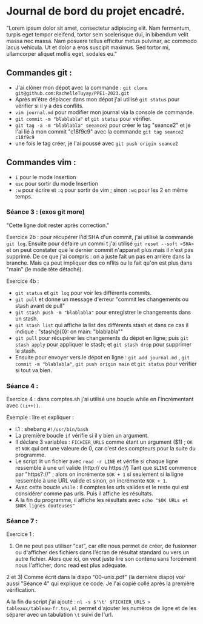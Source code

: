 # Journal de bord du projet encadré.

"Lorem ipsum dolor sit amet, consectetur adipiscing elit. Nam fermentum, turpis eget tempor eleifend, tortor sem scelerisque dui, in bibendum velit massa nec massa. Nam posuere tellus efficitur metus pulvinar, ac commodo lacus vehicula. Ut et dolor a eros suscipit maximus. Sed tortor mi, ullamcorper aliquet mollis eget, sodales eu."

## Commandes git : 

- J'ai clôner mon dépot avec la commande : `git clone git@github.com:RachelleTuyay/PPE1-2023.git`
- Après m'être déplacer dans mon dépot j'ai utilisé `git status` pour vérifier si il y a des conflits.
- `vim journal.md` pour modifier mon journal via la console de commande.
- `git commit -m "blablabla"` et `git status` pour vérifier.
- `git tag -a -m "blablabla" seeance2` pour créer le tag "seance2" et je l'ai lié à mon commit "c18f9c9" avec la commande `git tag seance2 c18f9c9`
- une fois le tag créer, je l'ai poussé avec `git push origin seance2`



## Commandes vim : 

- `i` pour le mode Insertion
- `esc` pour sortir du mode Insertion
- `:w` pour écrire et `:q` pour sortir de vim ; sinon `:wq` pour les 2 en même temps.





### Séance 3 : (exos git more)
"Cette ligne doit rester après correction."

Exercice 2b : pour récupérer l'id SHA d'un commit, j'ai utilisé la commande `git log`. Ensuite pour défaire un commi
t j'ai utilisé `git reset --soft <SHA>` et on peut constater que le dernier commit n'apparait plus mais il n'est pas
 supprimé. De ce que j'ai compris : on a juste fait un pas en arrière dans la branche. Mais ça peut impliquer des co
nflits ou le fait qu'on est plus dans "main" (le mode tête détaché).

Exercice 4b : 
- `git status` et `git log` pour voir les différents commits.
- `git pull` et donne un message d'erreur "commit les changements ou stash avant de pull"
- `git stash push -m "blablabla"` pour enregistrer le changements dans un stash.
- `git stash list` qui affiche la list des différents stash et dans ce cas il indique : "stash@{0}: on main: "blablabla""
- `git pull` pour récupérer les changements du dépot en ligne; puis `git stash apply` pour appliquer le stash; et `git stash drop` pour supprimer le stash.
- Ensuite pour envoyer vers le dépot en ligne : `git add journal.md` , `git commit -m "blablabla"`, `git push origin main` et `git status` pour vérifier si tout va bien.





### Séance 4 : 
Exercice 4 : dans comptes.sh j'ai utilisé une boucle while en l'incrémentant avec `((i++))`.

Exemple : lire et expliquer : 
- l.1 : shebang `#!/usr/bin/bash`
- La première boucle `if` vérifie si il y bien un argument. 
- Il déclare 3 variables : `FICHIER_URLS` comme étant un argument ($1) ; `OK` et `NOK` qui ont une valeure de 0, car c'est des compteurs pour la suite du programme.
- Le script lit un fichier avec `read -r LINE` et vérifie si chaque ligne ressemble à une url valide (http:// ou https://)
Tant que `$LINE` commence par "https?://" ; alors on incrémente `$OK + 1` si seulement si la ligne ressemble à une URL valide et sinon, on incrémente `NOK + 1`.
- Avec cette boucle `while` : il comptes les urls valides et le reste qui est considérer comme pas urls. Puis il affiche les résultats.
- A la fin du programme, il affiche les résultats avec `echo "$OK URLs et $NOK lignes douteuses"`






### Séance 7 : 

Exercice 1 :

1) On ne peut pas utiliser "cat", car elle nous permet de créer, de fusionner ou d'afficher des fichiers dans l’écran de résultat standard ou vers un autre fichier. Alors que ici, on veut juste lire son contenu sans forcément nous l'afficher, donc read est plus adéquate.

2 et 3) Comme écrit dans la diapo "00-unix.pdf" (la dernière diapo) voir aussi "Séance 4" qui explique ce code. Je l'ai copié collé après la première vérification.

A la fin du script j'ai ajouté : `nl -s $'\t' $FICHIER_URLS > tableaux/tableau-fr.tsv`, `nl` permet d'ajouter les numéros de ligne et de les séparer avec un tabulation `\t` suivi de l'url.
